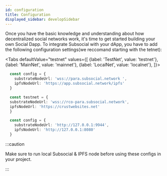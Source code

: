 ```yaml
---
id: configuration
title: Configuration
displayed_sidebar: developSidebar
---
```


Once you have the basic knowledge and understanding about how decentralized social networks work, it's time to get started building your own Social Dapp. To integrate Subsocial with your dApp, you have to add the following configuration settings(we reccomand starting with the tetnet):

<Tabs
  defaultValue="testnet"
  values={[
    {label: 'TestNet', value: 'testnet'},
    {label: 'MainNet', value: 'mainnet'},
    {label: 'LocalNet', value: 'localnet'},
  ]}>
  <TabItem value="mainnet">

```ts
  const config = {
    substrateNodeUrl: 'wss://para.subsocial.network ',
    ipfsNodeUrl: 'https://app.subsocial.network/ipfs'
  }
```

  </TabItem>
  <TabItem value="testnet">

```ts
  const testnet = {
  substrateNodeUrl: 'wss://rco-para.subsocial.network',
  ipfsNodeUrl: 'https://crustwebsites.net'
  }
```

  </TabItem>
  <TabItem value="localnet">

```ts
  const config = {
    substrateNodeUrl: 'http://127.0.0.1:9944',
    ipfsNodeUrl: 'http://127.0.0.1:8080'
  }
```
:::caution

Make sure to run local Subsocial & IPFS node before using these configs in your project.

:::
  </TabItem>
</Tabs>